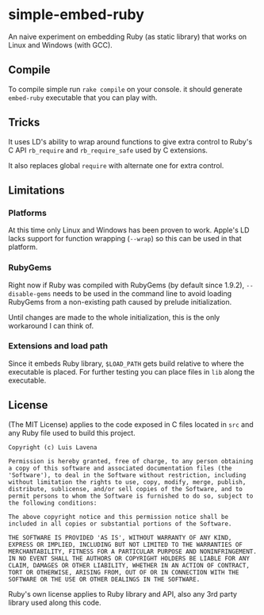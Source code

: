 # simple-embed-ruby

An naive experiment on embedding Ruby (as static library) that works on
Linux and Windows (with GCC).

## Compile

To compile simple run `rake compile` on your console. it should generate
`embed-ruby` executable that you can play with.

## Tricks

It uses LD's ability to wrap around functions to give extra control to Ruby's
C API `rb_require` and `rb_require_safe` used by C extensions.

It also replaces global `require` with alternate one for extra control.

## Limitations

### Platforms

At this time only Linux and Windows has been proven to work. Apple's LD lacks
support for function wrapping (`--wrap`) so this can be used in that platform.

### RubyGems

Right now if Ruby was compiled with RubyGems (by default since 1.9.2),
`--disable-gems` needs to be used in the command line to avoid loading
RubyGems from a non-existing path caused by prelude initialization.

Until changes are made to the whole initialization, this is the only
workaround I can think of.

### Extensions and load path

Since it embeds Ruby library, `$LOAD_PATH` gets build relative to where the
executable is placed. For further testing you can place files in `lib` along
the executable.

## License

(The MIT License) applies to the code exposed in C files located in `src` and
any Ruby file used to build this project.

    Copyright (c) Luis Lavena

    Permission is hereby granted, free of charge, to any person obtaining
    a copy of this software and associated documentation files (the
    'Software'), to deal in the Software without restriction, including
    without limitation the rights to use, copy, modify, merge, publish,
    distribute, sublicense, and/or sell copies of the Software, and to
    permit persons to whom the Software is furnished to do so, subject to
    the following conditions:

    The above copyright notice and this permission notice shall be
    included in all copies or substantial portions of the Software.

    THE SOFTWARE IS PROVIDED 'AS IS', WITHOUT WARRANTY OF ANY KIND,
    EXPRESS OR IMPLIED, INCLUDING BUT NOT LIMITED TO THE WARRANTIES OF
    MERCHANTABILITY, FITNESS FOR A PARTICULAR PURPOSE AND NONINFRINGEMENT.
    IN NO EVENT SHALL THE AUTHORS OR COPYRIGHT HOLDERS BE LIABLE FOR ANY
    CLAIM, DAMAGES OR OTHER LIABILITY, WHETHER IN AN ACTION OF CONTRACT,
    TORT OR OTHERWISE, ARISING FROM, OUT OF OR IN CONNECTION WITH THE
    SOFTWARE OR THE USE OR OTHER DEALINGS IN THE SOFTWARE.

Ruby's own license applies to Ruby library and API, also any 3rd party
library used along this code.
